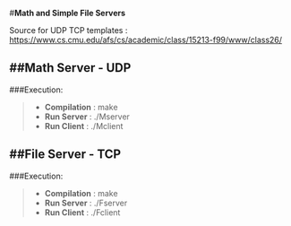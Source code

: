 #**Math and Simple File Servers**

Source for UDP TCP templates : https://www.cs.cmu.edu/afs/cs/academic/class/15213-f99/www/class26/<filename>

##**Math Server - UDP**
----------------------
###Execution:
> - **Compilation** : make
> - **Run Server** : ./Mserver <port>
> - **Run Client** : ./Mclient <host> <port>


##**File Server - TCP**
--------------------
###Execution:
> - **Compilation** : make
> - **Run Server** : ./Fserver <port>
> - **Run Client** : ./Fclient <host> <port>